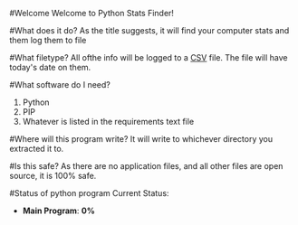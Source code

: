 #Welcome
Welcome to Python Stats Finder!

#What does it do?
As the title suggests, it will find your computer stats and them log them to file

#What filetype?
All ofthe info will be logged to a [CSV](https://en.wikipedia.org/wiki/Comma-separated_values) file. The file will have today's date on them.

#What software do I need?

1. Python
2. PIP
3. Whatever is listed in the requirements text file

#Where will this program write?
It will write to whichever directory you extracted it to.

#Is this safe?
As there are no application files, and all other files are open source, it is 100% safe.

#Status of python program
Current Status:

* **Main Program**: **0%**
